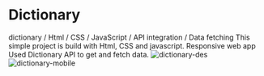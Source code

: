 # Dictionary
dictionary / Html / CSS / JavaScript / API integration / Data fetching 
This simple project is build with Html, CSS and javascript.
Responsive web app
Used Dictionary API to get and fetch data.
![dictionary-des](https://user-images.githubusercontent.com/87516815/130104045-3a65e7d2-1538-4eb0-b974-3335746d9e2e.png)
![dictionary-mobile](https://user-images.githubusercontent.com/87516815/130104054-4524eef5-d943-4755-be94-b79fb0b06185.png)
